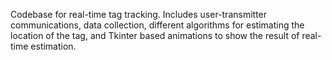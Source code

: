 Codebase for real-time tag tracking. Includes user-transmitter communications, data collection, different algorithms for estimating the location of the tag, and Tkinter based animations to show the result of real-time estimation.
